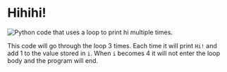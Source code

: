 # Hihihi!

![Python code that uses a loop to print hi multiple
times.](04_loop_py.png)

This code will go through the loop 3 times. Each time it will print
`Hi!` and add 1 to the value stored in `i`. When `i` becomes 4 it will not enter
the loop body and the program will end.
